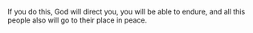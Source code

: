 If you do this, God will direct you, you will be able to endure, and all this people also will go to their place in peace.
